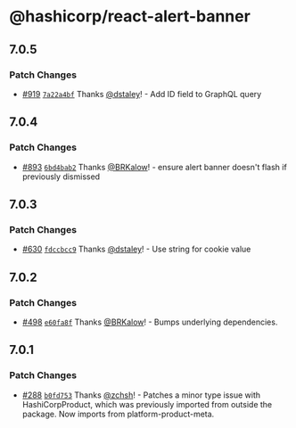 # @hashicorp/react-alert-banner

## 7.0.5

### Patch Changes

- [#919](https://github.com/hashicorp/react-components/pull/919) [`7a22a4bf`](https://github.com/hashicorp/react-components/commit/7a22a4bf417f11adbe3daada16dc2878d07e928c) Thanks [@dstaley](https://github.com/dstaley)! - Add ID field to GraphQL query

## 7.0.4

### Patch Changes

- [#893](https://github.com/hashicorp/react-components/pull/893) [`6bd4bab2`](https://github.com/hashicorp/react-components/commit/6bd4bab2a5044b2d3e2ee5543231a4597b78fec8) Thanks [@BRKalow](https://github.com/BRKalow)! - ensure alert banner doesn't flash if previously dismissed

## 7.0.3

### Patch Changes

- [#630](https://github.com/hashicorp/react-components/pull/630) [`fdccbcc9`](https://github.com/hashicorp/react-components/commit/fdccbcc99ed85aafbdc6af4442f482d6ce5820af) Thanks [@dstaley](https://github.com/dstaley)! - Use string for cookie value

## 7.0.2

### Patch Changes

- [#498](https://github.com/hashicorp/react-components/pull/498) [`e60fa8f`](https://github.com/hashicorp/react-components/commit/e60fa8f437a98f97f6c0ed396f194192cf5e376e) Thanks [@BRKalow](https://github.com/BRKalow)! - Bumps underlying dependencies.

## 7.0.1

### Patch Changes

- [#288](https://github.com/hashicorp/react-components/pull/288) [`b0fd753`](https://github.com/hashicorp/react-components/commit/b0fd753d7f9e5c4649424139712d4d2c5ec5ffd9) Thanks [@zchsh](https://github.com/zchsh)! - Patches a minor type issue with HashiCorpProduct, which was previously imported from outside the package. Now imports from platform-product-meta.
